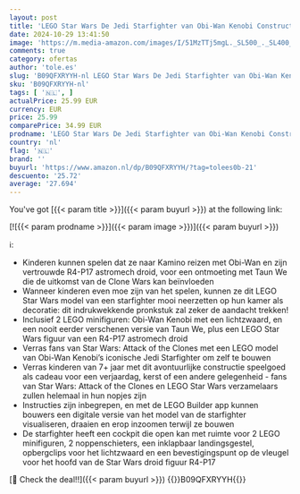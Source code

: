 ```yaml
---
layout: post
title: 'LEGO Star Wars De Jedi Starfighter van Obi-Wan Kenobi Constructie Speelgoed voor Kinderen  Set met Taun We Minifiguur  R4-P17 Droid Figuur en Lichtzwaard  Kerstcadeau voor Jongens en Meisjes 75333'
date: 2024-10-29 13:41:50
image: 'https://m.media-amazon.com/images/I/51MzTTj5mgL._SL500_._SL400_.jpg'
comments: true
category: ofertas
author: 'tole.es'
slug: 'B09QFXRYYH-nl LEGO Star Wars De Jedi Starfighter van Obi-Wan Kenobi...'
sku: 'B09QFXRYYH-nl'
tags: [ '🇳🇱', ]
actualPrice: 25.99 EUR
currency: EUR
price: 25.99
comparePrice: 34.99 EUR
prodname: 'LEGO Star Wars De Jedi Starfighter van Obi-Wan Kenobi Constructie Speelgoed voor Kinderen  Set met Taun We Minifiguur  R4-P17 Droid Figuur en Lichtzwaard  Kerstcadeau voor Jongens en Meisjes 75333'
country: 'nl'
flag: '🇳🇱'
brand: ''
buyurl: 'https://www.amazon.nl/dp/B09QFXRYYH/?tag=tolees0b-21'
descuento: '25.72'
average: '27.694'
---
```


You've got [{{< param title >}}]({{< param buyurl >}}) at the following link:

[![{{< param prodname >}}]({{< param image >}})]({{< param buyurl >}})

ℹ️:

- Kinderen kunnen spelen dat ze naar Kamino reizen met Obi-Wan en zijn vertrouwde R4-P17 astromech droid, voor een ontmoeting met Taun We die de uitkomst van de Clone Wars kan beïnvloeden
- Wanneer kinderen even moe zijn van het spelen, kunnen ze dit LEGO Star Wars model van een starfighter mooi neerzetten op hun kamer als decoratie: dit indrukwekkende pronkstuk zal zeker de aandacht trekken!
- Inclusief 2 LEGO minifiguren: Obi-Wan Kenobi met een lichtzwaard, en een nooit eerder verschenen versie van Taun We, plus een LEGO Star Wars figuur van een R4-P17 astromech droid
- Verras fans van Star Wars: Attack of the Clones met een LEGO model van Obi-Wan Kenobi’s iconische Jedi Starfighter om zelf te bouwen
- Verras kinderen van 7+ jaar met dit avontuurlijke constructie speelgoed als cadeau voor een verjaardag, kerst of een andere gelegenheid - fans van Star Wars: Attack of the Clones en LEGO Star Wars verzamelaars zullen helemaal in hun nopjes zijn
- Instructies zijn inbegrepen, en met de LEGO Builder app kunnen bouwers een digitale versie van het model van de starfighter visualiseren, draaien en erop inzoomen terwijl ze bouwen
- De starfighter heeft een cockpit die open kan met ruimte voor 2 LEGO minifiguren, 2 noppenschieters, een inklapbaar landingsgestel, opbergclips voor het lichtzwaard en een bevestigingspunt op de vleugel voor het hoofd van de Star Wars droid figuur R4-P17

[🛒 Check the deal!!]({{< param buyurl >}})
{{<world>}}B09QFXRYYH{{</world>}}
